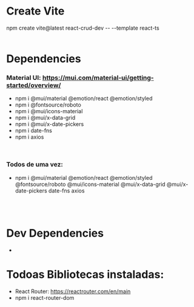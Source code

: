 # Create Vite
npm create vite@latest react-crud-dev -- --template react-ts
<br>
<br>

# Dependencies
### Material UI: https://mui.com/material-ui/getting-started/overview/
- npm i @mui/material @emotion/react @emotion/styled
- npm i @fontsource/roboto
- npm i @mui/icons-material
- npm i @mui/x-data-grid
- npm i @mui/x-date-pickers
- npm i date-fns
- npm i axios

<br>

### Todos de uma vez:
- npm i @mui/material @emotion/react @emotion/styled @fontsource/roboto @mui/icons-material @mui/x-data-grid @mui/x-date-pickers date-fns axios
<br>
<br>

# Dev Dependencies
- 




# Todoas Bibliotecas instaladas:
- React Router: https://reactrouter.com/en/main
- npm i react-router-dom